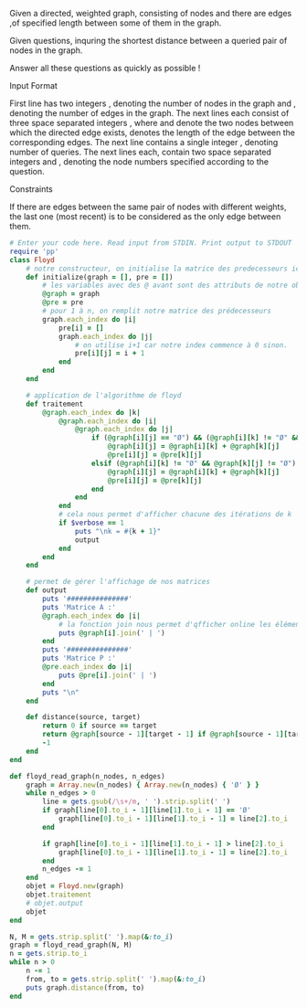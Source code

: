 Given a directed, weighted graph, consisting of  nodes and there are edges ,of specified length between some of them in the graph.

Given  questions, inquring the shortest distance between a queried pair of nodes in the graph.

Answer all these questions as quickly as possible !

Input Format

First line has two integers , denoting the number of nodes in the graph and , denoting the number of edges in the graph. 
The next  lines each consist of three space separated integers   , where  and  denote the two nodes between which the directed edge  exists,  denotes the length of the edge between the corresponding edges. 
The next line contains a single integer , denoting number of queries. 
The next  lines each, contain two space separated integers  and , denoting the node numbers specified according to the question.

Constraints 
 
 
 
 

If there are edges between the same pair of nodes with different weights, the last one (most recent) is to be considered as the only edge between them.


```ruby
# Enter your code here. Read input from STDIN. Print output to STDOUT
require 'pp'
class Floyd
    # notre constructeur, on initialise la matrice des predecesseurs ici
    def initialize(graph = [], pre = [])
        # les variables avec des @ avant sont des attributs de notre objet.
        @graph = graph
        @pre = pre
        # pour 1 à n, on remplit notre matrice des prédecesseurs
        graph.each_index do |i|
            pre[i] = []
            graph.each_index do |j|
                # on utilise i+1 car notre index commence à 0 sinon.
                pre[i][j] = i + 1
            end
        end
    end

    # application de l'algorithme de floyd
    def traitement
        @graph.each_index do |k|
            @graph.each_index do |i|
                @graph.each_index do |j|
                    if (@graph[i][j] == "Ø") && (@graph[i][k] != "Ø" && @graph[k][j] != "Ø")
                        @graph[i][j] = @graph[i][k] + @graph[k][j]
                        @pre[i][j] = @pre[k][j]
                    elsif (@graph[i][k] != "Ø" && @graph[k][j] != "Ø") && (@graph[i][j] > @graph[i][k] + @graph[k][j])
                        @graph[i][j] = @graph[i][k] + @graph[k][j]
                        @pre[i][j] = @pre[k][j]
                    end
                end
            end
            # cela nous permet d'afficher chacune des itérations de k
            if $verbose == 1
                puts "\nk = #{k + 1}"
                output
            end
        end
    end

    # permet de gérer l'affichage de nos matrices
    def output
        puts '###############'
        puts 'Matrice A :'
        @graph.each_index do |i|
            # la fonction join nous permet d'qfficher online les éléments de notre tableau en précisant le separateur
            puts @graph[i].join(' | ')
        end
        puts '###############'
        puts 'Matrice P :'
        @pre.each_index do |i|
            puts @pre[i].join(' | ')
        end
        puts "\n"
    end

    def distance(source, target)
        return 0 if source == target
        return @graph[source - 1][target - 1] if @graph[source - 1][target - 1] != "Ø"
        -1
    end
end

def floyd_read_graph(n_nodes, n_edges)
    graph = Array.new(n_nodes) { Array.new(n_nodes) { 'Ø' } }
    while n_edges > 0
        line = gets.gsub(/\s+/m, ' ').strip.split(' ')
        if graph[line[0].to_i - 1][line[1].to_i - 1] == 'Ø'
            graph[line[0].to_i - 1][line[1].to_i - 1] = line[2].to_i
        end

        if graph[line[0].to_i - 1][line[1].to_i - 1] > line[2].to_i
            graph[line[0].to_i - 1][line[1].to_i - 1] = line[2].to_i
        end
        n_edges -= 1
    end
    objet = Floyd.new(graph)
    objet.traitement
    # objet.output
    objet
end

N, M = gets.strip.split(' ').map(&:to_i)
graph = floyd_read_graph(N, M)
n = gets.strip.to_i
while n > 0
    n -= 1
    from, to = gets.strip.split(' ').map(&:to_i)
    puts graph.distance(from, to)
end
```
